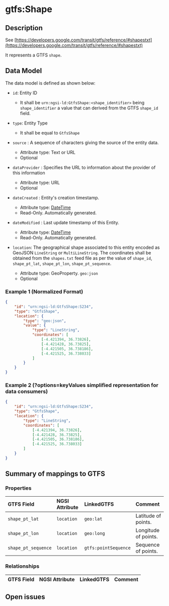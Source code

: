 # gtfs:Shape

## Description

See
[https://developers.google.com/transit/gtfs/reference/#shapestxt](https://developers.google.com/transit/gtfs/reference/#shapestxt)

It represents a GTFS `shape`.

## Data Model

The data model is defined as shown below:

-   `id`: Entity ID

    -   It shall be `urn:ngsi-ld:GtfsShape:<shape_identifier>` being
        `shape_identifier` a value that can derived from the GTFS `shape_id`
        field.

-   `type`: Entity Type

    -   It shall be equal to `GtfsShape`

- `source` : A sequence of characters giving the source of the entity data.

    -   Attribute type: Text or URL
    -   Optional

- `dataProvider` : Specifies the URL to information about the provider of this information

    -   Attribute type: URL
    -   Optional

-   `dateCreated` : Entity's creation timestamp.

    -   Attribute type: [DateTime](https://schema.org/DateTime)
    -   Read-Only. Automatically generated.

-   `dateModified` : Last update timestamp of this Entity.

    -   Attribute type: [DateTime](https://schema.org/DateTime)
    -   Read-Only. Automatically generated.

-   `location`: The geographical shape associated to this entity encoded as GeoJSON
    `LineString` or `MultiLineString`. The coordinates shall be obtained from
    the `shapes.txt` feed file as per the value of `shape_id`, `shape_pt_lat`, `shape_pt_lon`, `shape_pt_sequence`.
    
    -   Attribute type: GeoProperty. `geo:json`
    -   Optional

### Example 1 (Normalized Format)

```json
{
    "id": "urn:ngsi-ld:GtfsShape:S234",
    "type": "GtfsShape",
    "location": {
        "type": "geo:json",
        "value": {
            "type": "LineString",
            "coordinates": [
                [-4.421394, 36.73826],
                [-4.421428, 36.73825],
                [-4.421505, 36.738186],
                [-4.421525, 36.738033]
            ]
        }
    }
}
```

### Example 2 (?options=keyValues simplified representation for data consumers)

```json
{
    "id": "urn:ngsi-ld:GtfsShape:S234",
    "type": "GtfsShape",
    "location": {
        "type": "LineString",
        "coordinates": [
            [-4.421394, 36.73826],
            [-4.421428, 36.73825],
            [-4.421505, 36.738186],
            [-4.421525, 36.738033]
        ]
    }
}
```

## Summary of mappings to GTFS

### Properties

| GTFS Field            | NGSI Attribute         | LinkedGTFS                  | Comment                                                  |
| :-------------------- | :--------------------- | :-------------------------- | :------------------------------------------------------- |
| `shape_pt_lat`        | `location`             | `geo:lat`                   | Latitude of points.                                      |
| `shape_pt_lon`        | `location`             | `geo:long`                  | Longitude of points.                                     |
| `shape_pt_sequence`   | `location`             | `gtfs:pointSequence`        | Sequence of points.                                      |

### Relationships

| GTFS Field       | NGSI Attribute     | LinkedGTFS           | Comment                                              |
| :--------------- | :----------------- | :------------------- | :--------------------------------------------------- |


## Open issues
